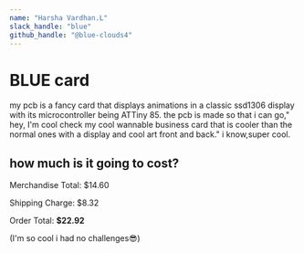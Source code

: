 ```yaml
---
name: "Harsha Vardhan.L"
slack_handle: "blue"
github_handle: "@blue-clouds4"
---
```


# BLUE card

my pcb is a fancy card that displays animations in a classic ssd1306 display with its microcontroller being ATTiny 85. the pcb is made so that i can go," hey, I'm cool check my cool wannable business card that is cooler than the normal ones with a display and cool art front and back."
i know,super cool.

## how much is it going to cost?
Merchandise Total: $14.60

Shipping Charge: $8.32

Order Total: <b>$22.92</b>


(I'm so cool i had no challenges😎)
